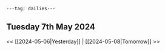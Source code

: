 ```
---tag: dailies---
```

## Tuesday 7th May 2024


<< [[2024-05-06|Yesterday]] | [[2024-05-08|Tomorrow]] >>




